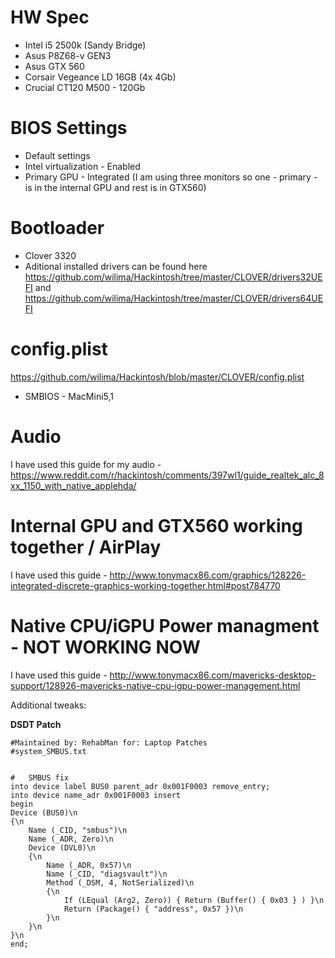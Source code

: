 # HW Spec
* Intel i5 2500k (Sandy Bridge)
* Asus P8Z68-v GEN3
* Asus GTX 560
* Corsair Vegeance LD 16GB (4x 4Gb)
* Crucial CT120 M500 - 120Gb

# BIOS Settings
* Default settings
* Intel virtualization - Enabled
* Primary GPU - Integrated (I am using three monitors so one - primary - is in the internal GPU and rest is in GTX560)

# Bootloader
* Clover 3320
* Aditional installed drivers can be found here https://github.com/wilima/Hackintosh/tree/master/CLOVER/drivers32UEFI and https://github.com/wilima/Hackintosh/tree/master/CLOVER/drivers64UEFI

# config.plist
https://github.com/wilima/Hackintosh/blob/master/CLOVER/config.plist
* SMBIOS - MacMini5,1

# Audio
I have used this guide for my audio - https://www.reddit.com/r/hackintosh/comments/397wl1/guide_realtek_alc_8xx_1150_with_native_applehda/

# Internal GPU and GTX560 working together / AirPlay
I have used this guide - http://www.tonymacx86.com/graphics/128226-integrated-discrete-graphics-working-together.html#post784770

# Native CPU/iGPU Power managment - NOT WORKING NOW
I have used this guide - http://www.tonymacx86.com/mavericks-desktop-support/128926-mavericks-native-cpu-igpu-power-management.html

Additional tweaks:

**DSDT Patch**
```
#Maintained by: RehabMan for: Laptop Patches
#system_SMBUS.txt


#   SMBUS fix
into device label BUS0 parent_adr 0x001F0003 remove_entry;
into device name_adr 0x001F0003 insert
begin
Device (BUS0)\n
{\n
    Name (_CID, "smbus")\n
    Name (_ADR, Zero)\n
    Device (DVL0)\n
    {\n
        Name (_ADR, 0x57)\n
        Name (_CID, "diagsvault")\n
        Method (_DSM, 4, NotSerialized)\n
        {\n
            If (LEqual (Arg2, Zero)) { Return (Buffer() { 0x03 } ) }\n
            Return (Package() { "address", 0x57 })\n
        }\n
    }\n
}\n
end;
```

